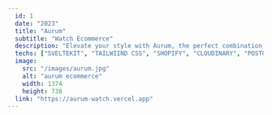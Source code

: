 ```yaml
---
  id: 1
  date: "2023"
  title: "Aurum"
  subtitle: "Watch Ecommerce"
  description: "Elevate your style with Aurum, the perfect combination of elegance and technology. This exquisite watch, powered by Sveltekit, seamlessly connects to Shopify for a seamless shopping experience."
  techs: ["SVELTEKIT", "TAILWIIND CSS", "SHOPIFY", "CLOUDINARY", "POSTGRESQL", "COCKROACHDB", "VERCEL"]
  image:
    src: "/images/aurum.jpg"
    alt: "aurum ecommerce"
    width: 1374
    height: 738
  link: "https://aurum-watch.vercel.app"
---
```

